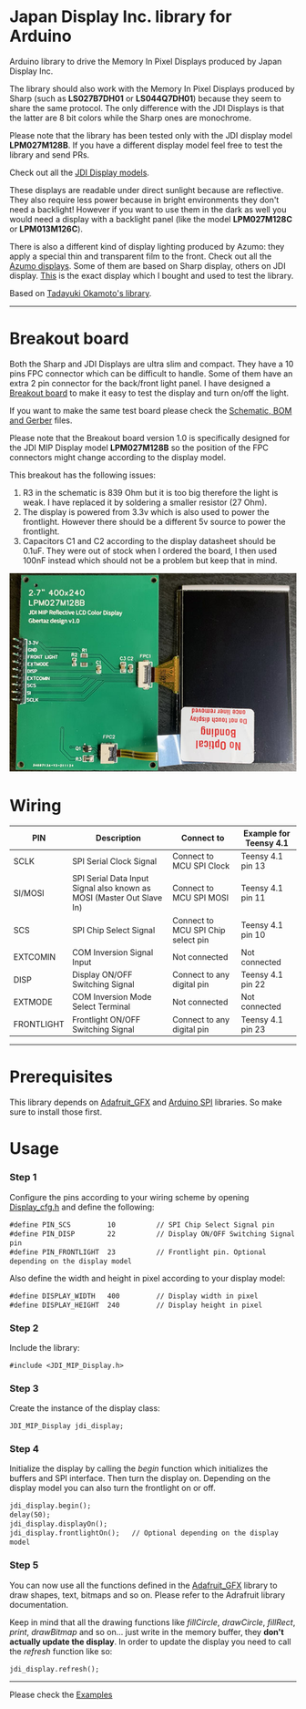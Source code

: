# Japan Display Inc. library for Arduino
Arduino library to drive the Memory In Pixel Displays produced by Japan Display Inc.  

The library should also work with the Memory In Pixel Displays produced by Sharp (such as **LS027B7DH01** or **LS044Q7DH01**) because they seem to share the same protocol. The only difference with the JDI Displays is that the latter are 8 bit colors while the Sharp ones are monochrome. 

Please note that the library has been tested only with the JDI display model **LPM027M128B**. If you have a different display model feel free to test the library and send PRs.  

Check out all the [JDI Display models](https://www.j-display.com/english/product/reflective.html).

These displays are readable under direct sunlight because are reflective. They also require less power because in bright environments they don't need a backlight! However if you want to use them in the dark as well you would need a display with a backlight panel (like the model **LPM027M128C** or **LPM013M126C**).  

There is also a different kind of display lighting produced by Azumo: they apply a special thin and transparent film to the front. Check out all the [Azumo displays](https://www.azumotech.com/products/). Some of them are based on Sharp display, others on JDI display. [This](https://www.azumotech.com/products/2-7-color-display-12380-06/) is the exact display which I bought and used to test the library.

Based on [Tadayuki Okamoto's library](https://os.mbed.com/users/KURETA90/code/ColorMemLCD/).

***

# Breakout board

Both the Sharp and JDI Displays are ultra slim and compact. They have a 10 pins FPC connector which can be difficult to handle. Some of them have an extra 2 pin connector for the back/front light panel. I have designed a [Breakout board](https://github.com/Gbertaz/JDI_MIP_Display/blob/master/images/breakout_v1.0.png) to make it easy to test the display and turn on/off the light.  

If you want to make the same test board please check the [Schematic, BOM and Gerber](https://github.com/Gbertaz/JDI_MIP_Display/tree/master/breakout/v1.0) files.

Please note that the Breakout board version 1.0 is specifically designed for the JDI MIP Display model **LPM027M128B** so the position of the FPC connectors might change according to the display model.  

This breakout has the following issues:

1) R3 in the schematic is 839 Ohm but it is too big therefore the light is weak. I have replaced it by soldering a smaller resistor (27 Ohm).
2) The display is powered from 3.3v which is also used to power the frontlight. However there should be a different 5v source to power the frontlight.
3) Capacitors C1 and C2 according to the display datasheet should be 0.1uF. They were out of stock when I ordered the board, I then used 100nF instead which should not be a problem but keep that in mind.


![BreakoutImage](https://github.com/Gbertaz/JDI_MIP_Display/blob/master/images/breakout_v1.0_display.jpg)


# Wiring


| PIN | Description  | Connect to | Example for Teensy 4.1 |
| ------------- | ------------- | ------------- | ------------- |
| SCLK | SPI Serial Clock Signal | Connect to MCU SPI Clock | Teensy 4.1 pin 13 |
| SI/MOSI | SPI Serial Data Input Signal also known as MOSI (Master Out Slave In) | Connect to MCU SPI MOSI | Teensy 4.1 pin 11 |
| SCS | SPI Chip Select Signal | Connect to MCU SPI Chip select pin | Teensy 4.1 pin 10 |
| EXTCOMIN | COM Inversion Signal Input | Not connected | Not connected |
| DISP | Display ON/OFF Switching Signal | Connect to any digital pin | Teensy 4.1 pin 22 |
| EXTMODE | COM Inversion Mode Select Terminal | Not connected | Not connected |
| FRONTLIGHT | Frontlight ON/OFF Switching Signal | Connect to any digital pin | Teensy 4.1 pin 23 |

***

# Prerequisites

This library depends on [Adafruit_GFX](https://github.com/adafruit/Adafruit-GFX-Library) and [Arduino SPI](https://github.com/arduino/ArduinoCore-avr/tree/master/libraries/SPI) libraries. So make sure to install those first.

# Usage

### Step 1

Configure the pins according to your wiring scheme by opening [Display_cfg.h](https://github.com/Gbertaz/JDI_MIP_Display/blob/master/Display_cfg.h) and define the following:

```
#define PIN_SCS         10          // SPI Chip Select Signal pin
#define PIN_DISP        22          // Display ON/OFF Switching Signal pin
#define PIN_FRONTLIGHT  23          // Frontlight pin. Optional depending on the display model
```

Also define the width and height in pixel according to your display model:

```
#define DISPLAY_WIDTH   400         // Display width in pixel
#define DISPLAY_HEIGHT  240         // Display height in pixel
```

### Step 2

Include the library:

```
#include <JDI_MIP_Display.h>
```

### Step 3

Create the instance of the display class:

```
JDI_MIP_Display jdi_display;
```

### Step 4

Initialize the display by calling the *begin* function which initializes the buffers and SPI interface. Then turn the display on. Depending on the display model you can also turn the frontlight on or off.

```
jdi_display.begin();
delay(50);
jdi_display.displayOn();
jdi_display.frontlightOn();   // Optional depending on the display model
```

### Step 5

You can now use all the functions defined in the [Adafruit_GFX](https://github.com/adafruit/Adafruit-GFX-Library) library to draw shapes, text, bitmaps and so on. Please refer to the Adrafruit library documentation.  

Keep in mind that all the drawing functions like *fillCircle*, *drawCircle*, *fillRect*, *print*, *drawBitmap* and so on... just write in the memory buffer, they **don't actually update the display**. In order to update the display you need to call the *refresh* function like so:

```
jdi_display.refresh();
```
***

Please check the [Examples](https://github.com/Gbertaz/JDI_MIP_Display/tree/master/examples)
